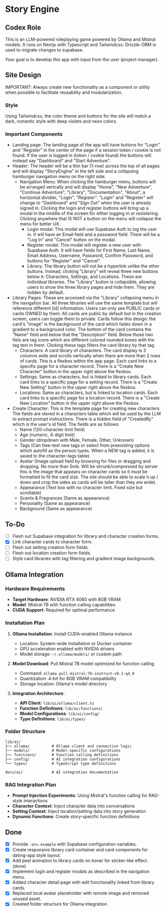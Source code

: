 # Story Engine

## Codex Role

This is an LLM-powered roleplaying game powered by Ollama and Mistral models.
It runs on Nextjs with Typescript and Tailwindcss.
Drizzle-ORM is used to migrate changes to supabase.

Your goal is to develop this app with input from the user (project manager).

## Site Design

IMPORTANT: Always create new functionality as a component or utility when possible to facilitate reusability and modularization.

### Style

Using Tailwindcss, the color theme and buttons for the site will match a dark, romantic style with deep violets and neon colors.

### Important Components

- Landing page: The landing page of the app will have buttons for "Login" and "Register" in the center of the page if a session token / cookie is not found. If the user is logged in (token / cookie found) the buttons will instead say "Dashboard" and "Start Adventure".
- Header: The header will be a thin bar (1-row) across the top of all pages and will display "StoryEngine" in the left side and a collapsing hamburger navigation menu on the right side.
  - Navigation Menu: When clicking the hamburger menu, buttons will be arranged vertcally and will display "Home", "New Adventure", "Continue Adventure", "Library", "Documentation", "About", a horizontal dividier, "Login",      "Register". "Login" and "Register" will change to "Dashboard" and "Sign Out" when the user is already signed in. Clicking the login and register buttons will bring up a modal in the middle of the screen for either           logging in or resistering. Clicking anywhere that IS NOT a button on the menu will collapse the menu for better UX.
    - Login modal: This modal will use Supabase Auth to log the user in. It will have an Email field and a password field. There will be a "Log In" and "Cancel" button on the modal.
    - Register modal: This modal will register a new user with Supabase Auth. It will have fields for First Name, Last Name, Email Address, Username, Password, Confirm Password, and buttons for "Register" and "Cancel".
    - Library: The library button will not be a hyperlink unlike the other buttons. Instead, clicking "Library" will reveal three new buttons below it: Characters, Settings, and Locations. These are individual libraries.        The "Library" button is collapsible, allowing users to show the three library pages and hide them. They are hidden by default.
- Library Pages: These are accessed via the "Library" collapsing menu in the navigation bar. All three libraries will use the same template but will reference different [id] information. Users can only see PUBLIC cards or cards OWNED by them. All cards are public by default but in the creation screen, users can toggle them to private. Cards follow this design: the card's "image" is the background of the card which fades down in a gradient to a background color. The bottom of the card contains the "Name" field and below that the "Description" field. Below those two fiels are tag icons which are different colored rounded boxes with the tag text in them. Clicking these tags filters the card library by that tag.
    - Characters: A card library of characters. The card display is 3 columns wide and scrolls vertically when there are more than 2 rows of cards. This is a flexbox within the app page. Each card links to a specific page         for a character record. There is a "Create New Character" button in the upper right above the flexbox.
    - Settings: Same as characters, but is linked to library cards. Each card links to a specific page for a setting record. There is a "Create New Setting" button in the upper right above the flexbox.
    - Locations: Same as characters, but is linked to location cards. Each card links to a specific page for a location record. There is a "Create New Location" button in the upper right above the flexbox.
- Create Character: This is the template page for creating new characters. The fields are stored in a characters table which will be used by the LLM to extract prompt instructions. There is a hidden field of "CreatedBy" which is the user's id field. The fields are as follows:
  - Name (120-character limit field)
  - Age (numeric, 4-digit limit)
  - Gender (dropdown with Male, Female, Other, Unknown)
  - Tags (Can free-text new tags or select from preexisting options which autofill as the person types. When a NEW tag is added, it is saved to the character-tags table).
  - Avatar (Image upload field by browsing for files or dragging and dropping. No more than 5mb. Will be shrunk/compressed by server this is the image that appears on character cards so it must be formatted to fit the card size. The site should be able to scale it up / down and crop the sides as cards will be taller than they are wide).
  - Appearance (Text box with no character limit. Fixed size but scrollable)
  - Scents & Fragrances (Same as appearance)
  - Personality (Same as appearance)
  - Background (Same as appearance)

## To-Do
- [ ] Flesh out Supabase integration for library and character creation forms.
- [x] Link character cards to character form.
- [ ] Flesh out setting creation form fields.
- [ ] Flesh out location creation form fields.
- [ ] Style card libraries with tag filtering and gradient image backgrounds.

## Ollama Integration

### Hardware Requirements
- **Target Hardware**: NVIDIA RTX 4060 with 8GB VRAM
- **Model**: Mistral 7B with function calling capabilities
- **CUDA Support**: Required for optimal performance

### Installation Plan
1. **Ollama Installation**: Install CUDA-enabled Ollama instance
   - Location: System-wide installation or Docker container
   - GPU acceleration enabled with NVIDIA drivers
   - Model storage: `~/.ollama/models/` or custom path

2. **Model Download**: Pull Mistral 7B model optimized for function calling
   - Command: `ollama pull mistral:7b-instruct-v0.1-q4_0`
   - Quantization: 4-bit for 8GB VRAM compatibility
   - Storage location: Ollama's model directory

3. **Integration Architecture**:
   - **API Client**: `lib/ai/ollama/client.ts`
   - **Function Definitions**: `lib/ai/functions/`
   - **Model Configurations**: `lib/ai/config/`
   - **Type Definitions**: `lib/ai/types/`

### Folder Structure
```
lib/ai/
├── ollama/          # Ollama client and connection logic
├── models/          # Model-specific configurations
├── functions/       # Function calling definitions
├── config/          # AI integration configurations
└── types/           # TypeScript type definitions

docs/ai/             # AI integration documentation
```

### RAG Integration Plan
- **Prompt Injection Experiments**: Using Mistral's function calling for RAG-style interactions
- **Character Context**: Inject character data into conversations
- **Setting Context**: Inject location/setting data into story generation
- **Dynamic Functions**: Create story-specific function definitions

## Done
- [x] Provide `.env.example` with Supabase configuration variables.
- [x] Create responsive library card container and card components for dating-app style layout.
- [x] Add peel animation to library cards on hover for sticker-like effect. (done)
- [x] Implement login and register modals as described in the navigation menu.
- [x] Added character detail page with edit functionality linked from library cards.
- [x] Replaced local avatar placeholder with remote image and removed unused asset.
- [x] Created folder structure for Ollama integration
